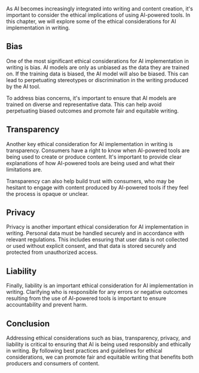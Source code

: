 

As AI becomes increasingly integrated into writing and content creation, it's important to consider the ethical implications of using AI-powered tools. In this chapter, we will explore some of the ethical considerations for AI implementation in writing.

Bias
----

One of the most significant ethical considerations for AI implementation in writing is bias. AI models are only as unbiased as the data they are trained on. If the training data is biased, the AI model will also be biased. This can lead to perpetuating stereotypes or discrimination in the writing produced by the AI tool.

To address bias concerns, it's important to ensure that AI models are trained on diverse and representative data. This can help avoid perpetuating biased outcomes and promote fair and equitable writing.

Transparency
------------

Another key ethical consideration for AI implementation in writing is transparency. Consumers have a right to know when AI-powered tools are being used to create or produce content. It's important to provide clear explanations of how AI-powered tools are being used and what their limitations are.

Transparency can also help build trust with consumers, who may be hesitant to engage with content produced by AI-powered tools if they feel the process is opaque or unclear.

Privacy
-------

Privacy is another important ethical consideration for AI implementation in writing. Personal data must be handled securely and in accordance with relevant regulations. This includes ensuring that user data is not collected or used without explicit consent, and that data is stored securely and protected from unauthorized access.

Liability
---------

Finally, liability is an important ethical consideration for AI implementation in writing. Clarifying who is responsible for any errors or negative outcomes resulting from the use of AI-powered tools is important to ensure accountability and prevent harm.

Conclusion
----------

Addressing ethical considerations such as bias, transparency, privacy, and liability is critical to ensuring that AI is being used responsibly and ethically in writing. By following best practices and guidelines for ethical considerations, we can promote fair and equitable writing that benefits both producers and consumers of content.
